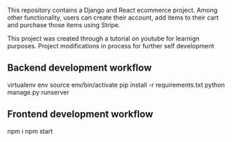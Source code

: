 This repository contains a Django and React ecommerce project. Among other functionality, users can create their account, add items to their cart and purchase those items using Stripe.

This project was created through a tutorial on youtube for learnign purposes.
Project modifications in process for further self development

## Backend development workflow

virtualenv env
source env/bin/activate
pip install -r requirements.txt
python manage.py runserver

## Frontend development workflow

npm i
npm start
